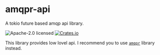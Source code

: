 amqpr-api
===

A tokio future based amqp api library.


![Apache-2.0 licensed](https://img.shields.io/badge/License-Apache%202.0-blue.svg)
[![Crates.io](https://img.shields.io/crates/v/amqpr-api.svg)](https://crates.io/crates/amqpr-api)


This library provides low lovel api. I recommend you to use [`amqpr`](https://github.com/AtsukiTak/amqpr) library instead.
